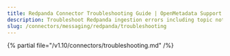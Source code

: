 ```yaml
---
title: Redpanda Connector Troubleshooting Guide | OpenMetadata Support
description: Troubleshoot Redpanda ingestion errors including topic not found, schema mismatch, or token failures.
slug: /connectors/messaging/redpanda/troubleshooting
---
```


{% partial file="/v1.10/connectors/troubleshooting.md" /%}
